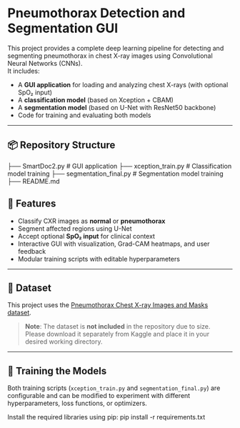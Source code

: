 # Pneumothorax Detection and Segmentation GUI
This project provides a complete deep learning pipeline for detecting and segmenting pneumothorax in chest X-ray images using Convolutional Neural Networks (CNNs).  
It includes:

- A **GUI application** for loading and analyzing chest X-rays (with optional SpO₂ input)
- A **classification model** (based on Xception + CBAM)
- A **segmentation model** (based on U-Net with ResNet50 backbone)
- Code for training and evaluating both models

---

## 📦 Repository Structure
├── SmartDoc2.py # GUI application
├── xception_train.py # Classification model training
├── segmentation_final.py # Segmentation model training
├── README.md

## 🚀 Features

- Classify CXR images as **normal** or **pneumothorax**
- Segment affected regions using U-Net
- Accept optional **SpO₂ input** for clinical context
- Interactive GUI with visualization, Grad-CAM heatmaps, and user feedback
- Modular training scripts with editable hyperparameters

---

## 📁 Dataset

This project uses the [Pneumothorax Chest X-ray Images and Masks dataset](https://www.kaggle.com/datasets/vbookshelf/pneumothorax-chest-xray-images-and-masks).

> **Note**: The dataset is **not included** in the repository due to size.  
Please download it separately from Kaggle and place it in your desired working directory.

---

## 🧠 Training the Models

Both training scripts (`xception_train.py` and `segmentation_final.py`) are configurable and can be modified to experiment with different hyperparameters, loss functions, or optimizers.

Install the required libraries using pip:
pip install -r requirements.txt
